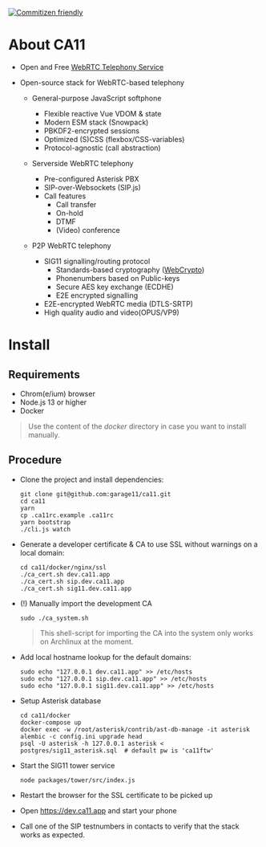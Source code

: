 [![Commitizen friendly](https://img.shields.io/badge/commitizen-friendly-brightgreen.svg)](http://commitizen.github.io/cz-cli/)

# About CA11

* Open and Free [WebRTC Telephony Service](https://ca11.app/)
* Open-source stack for WebRTC-based telephony

  * General-purpose JavaScript softphone
    * Flexible reactive Vue VDOM & state
    * Modern ESM stack (Snowpack)
    * PBKDF2-encrypted sessions
    * Optimized (S)CSS (flexbox/CSS-variables)
    * Protocol-agnostic (call abstraction)

  * Serverside WebRTC telephony
    * Pre-configured Asterisk PBX
    * SIP-over-Websockets (SIP.js)
    * Call features
      * Call transfer
      * On-hold
      * DTMF
      * (Video) conference

  * P2P WebRTC telephony
    * SIG11 signalling/routing protocol
      * Standards-based cryptography ([WebCrypto](https://www.w3.org/TR/WebCryptoAPI/))
      * Phonenumbers based on Public-keys
      * Secure AES key exchange (ECDHE)
      * E2E encrypted signalling
    * E2E-encrypted WebRTC media (DTLS-SRTP)
    * High quality audio and video(OPUS/VP9)

# Install

## Requirements

* Chrom(e/ium) browser
* Node.js 13 or higher
* Docker

> Use the content of the *docker* directory in case you want to install manually.

## Procedure

* Clone the project and install dependencies:

      git clone git@github.com:garage11/ca11.git
      cd ca11
      yarn
      cp .ca11rc.example .ca11rc
      yarn bootstrap
      ./cli.js watch

* Generate a developer certificate & CA to use SSL without warnings on a local domain:

      cd ca11/docker/nginx/ssl
      ./ca_cert.sh dev.ca11.app
      ./ca_cert.sh sip.dev.ca11.app
      ./ca_cert.sh sig11.dev.ca11.app

* (!) Manually import the development CA

      sudo ./ca_system.sh

  > This shell-script for importing the CA into the system only works on Archlinux at the moment.

* Add local hostname lookup for the default domains:

      sudo echo "127.0.0.1 dev.ca11.app" >> /etc/hosts
      sudo echo "127.0.0.1 sip.dev.ca11.app" >> /etc/hosts
      sudo echo "127.0.0.1 sig11.dev.ca11.app" >> /etc/hosts

* Setup Asterisk database

      cd ca11/docker
      docker-compose up
      docker exec -w /root/asterisk/contrib/ast-db-manage -it asterisk alembic -c config.ini upgrade head
      psql -U asterisk -h 127.0.0.1 asterisk < postgres/sig11_asterisk.sql  # default pw is 'ca11ftw'

* Start the SIG11 tower service

      node packages/tower/src/index.js

* Restart the browser for the SSL certificate to be picked up
* Open https://dev.ca11.app and start your phone

* Call one of the SIP testnumbers in contacts to verify that the stack works as expected.
